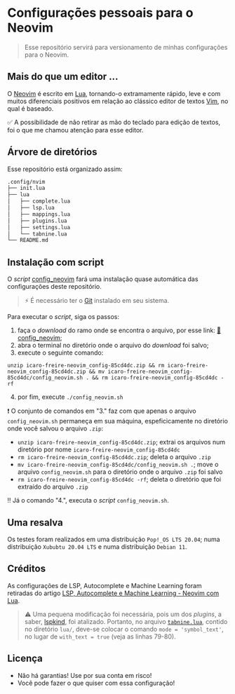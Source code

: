 # Configurações pessoais para o Neovim

> Esse repositório servirá para versionamento de minhas configurações para o Neovim.

## Mais do que um editor ...

O [Neovim](https://neovim.io/) é escrito em [Lua](https://www.lua.org/), tornando-o extramamente rápido, leve e com muitos diferenciais positivos em relação ao clássico editor de textos [Vim](https://www.vim.org/), no qual é baseado. 

:white_check_mark: A possibilidade de não retirar as mão do teclado para edição de textos, foi o que me chamou atenção para esse editor.

## Árvore de diretórios

Esse repositório está organizado assim:

```bash
.config/nvim
├── init.lua
├── lua
│   ├── complete.lua
│   ├── lsp.lua
│   ├── mappings.lua
│   ├── plugins.lua
│   ├── settings.lua
│   └── tabnine.lua
└── README.md
```

## Instalação com script

O _script_ [config_neovim][SCRIPT] fará uma instalação quase automática das configurações deste 
repositório.

> :zap: É necessário ter o [Git][GIT] instalado em seu sistema.

Para executar o _script_, siga os passos:

1. faça o _download_ do ramo onde se encontra o arquivo, por esse link: [:link: config_neovim][ZIP];
2. abra o terminal no diretório onde o arquivo do _download_ foi salvo;
3. execute o seguinte comando:
```
unzip icaro-freire-neovim_config-85cd4dc.zip && rm icaro-freire-neovim_config-85cd4dc.zip && mv icaro-freire-neovim_config-85cd4dc/config_neovim.sh . && rm icaro-freire-neovim_config-85cd4dc -rf
```
4. por fim, execute `./config_neovim.sh`

:heavy_exclamation_mark: O conjunto de comandos em "3." faz com que apenas o arquivo  `config_neovim.sh` permaneça em sua máquina, espeficicamente no diretório onde você salvou o arquivo `.zip`:

- `unzip icaro-freire-neovim_config-85cd4dc.zip`;  extrai os arquivos num diretório por nome `icaro-freire-neovim_config-85cd4dc`
- `rm icaro-freire-neovim_config-85cd4dc.zip`; deleta o arquivo `.zip`
- `mv icaro-freire-neovim_config-85cd4dc/config_neovim.sh .`; move o arquivo `config_neovim.sh` para o diretório onde o arquivo `.zip` foi salvo 
- `rm icaro-freire-neovim_config-85cd4dc -rf`; deleta o diretório que foi extraído do arquivo `.zip`

:bangbang: Já o comando "4.", executa o _script_ `config_neovim.sh`.

[SCRIPT]: https://github.com/icaro-freire/neovim_config/blob/config_neovim/config_neovim.sh
[GIT]: https://git-scm.com/
[ZIP]: https://github.com/icaro-freire/neovim_config/zipball/config_neovim

## Uma resalva

Os testes foram realizados em uma distribuição `Pop!_OS LTS 20.04`; numa distribuição `Xububtu 20.04 LTS` e numa distribuição `Debian 11`.

## Créditos 

As configurações de LSP, Autocomplete e Machine Learning foram retiradas do artigo [LSP, Autocomplete e Machine Learning - Neovim com Lua](https://terminalroot.com.br/2021/11/lsp-autocomplete-e-machine-learning-neovim-com-lua.html). 

> :warning: Uma pequena modificação foi necessária, pois um dos _plugins_, a saber, [lspkind](https://github.com/onsails/lspkind.nvim), foi atalizado. 
Portanto, no arquivo [`tabnine.lua`](https://github.com/icaro-freire/neovim_config/blob/main/lua/tabnine.lua), contido no diretório `lua/`, deve-se colocar o comando `mode = 'symbol_text'`, no lugar de `with_text = true` (veja as linhas 79-80).

## Licença 

- Não há garantias! Use por sua conta em risco!
- Você pode fazer o que quiser com essa configuração!

